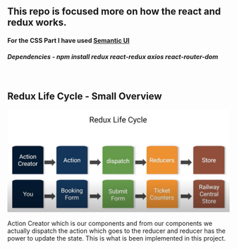 ## This repo is focused more on how the react and redux works.

#### For the CSS Part I have used [Semantic UI](https://cdnjs.com/libraries/semantic-ui)

##### Dependencies - npm install redux react-redux axios react-router-dom
<Br />

## Redux Life Cycle - Small Overview

![Redux Life Cycle](public/RLC.png?raw=true "Title")

Action Creator which is our components and from our components we actually dispatch the action which goes to the reducer and reducer has the power to update the state.
This is what is been implemented in this project.